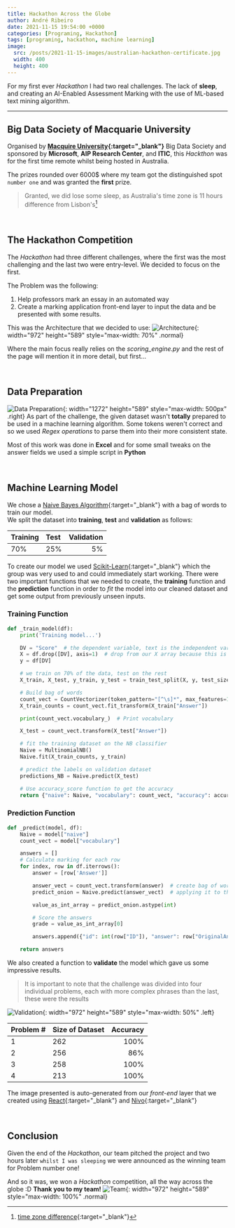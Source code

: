 ```yaml
---
title: Hackathon Across the Globe
author: André Ribeiro
date: 2021-11-15 19:54:00 +0000
categories: [Programing, Hackathon]
tags: [programing, hackathon, machine learning]
image:
  src: /posts/2021-11-15-images/australian-hackathon-certificate.jpg
  width: 400
  height: 400
---
```


For my first ever *Hackathon* I had two real challenges. The lack of **sleep**, and creating an AI-Enabled Assessment Marking with the use of ML-based text mining algorithm.

***

## Big Data Society of Macquarie University

Organised by **[Macquire University][macquire ranking]{:target="_blank"}** Big Data Society and sponsored by **Microsoft**, **AIP Research Center**, and **ITIC**, this *Hackthon* was for the first time remote whilst being hosted in Australia.

The prizes rounded over 6000$ where my team got the distinguished spot `number one` and was granted the **first** prize.

> Granted, we did lose some sleep, as Australia's time zone is 11 hours difference from Lisbon's[^timezone]

<br>

## The Hackathon Competition

The *Hackathon* had three different challenges, where the first was the most challenging and the last two were entry-level.
We decided to focus on the first.

The Problem was the following: 
1. Help professors mark an essay in an automated way
2. Create a marking application front-end layer to input the data and be presented with some results.

This was the Architecture that we decided to use:
![Architecture](/posts/2021-11-15-images/australian-hackathon-architecture.png){: width="972" height="589" style="max-width: 70%" .normal}

Where the main focus really relies on the *scoring_engine.py* and the rest of the page will mention it in more detail, but first...

<br>

## Data Preparation
  ![Data Preparation](/posts/2021-11-15-images/australian-hackathon-data-preparation.png){: width="1272" height="589" style="max-width: 500px" .right}
  As part of the challenge, the given dataset wasn't **totally** prepared to be used in a machine learning algorithm. Some tokens weren't correct and so we used *Regex operations* to parse them into their more consistent state.

  Most of this work was done in **Excel** and for some small tweaks on the answer fields we used a simple script in **Python**
  
<br>

## Machine Learning Model
We chose a [Naive Bayes Algorithm][naive bayes algorithm]{:target="_blank"} with a bag of words to train our model. 
<br>We split the dataset into **training**, **test** and **validation** as follows:

| Training                     | Test             | Validation|
|:-----------------------------|:-----------------|--------:|
| 70%                          | 25%              | 5%      |

To create our model we used [Scikit-Learn][scikit learn]{:target="_blank"} which the group was very used to and could immediately start working. 
There were two important functions that we needed to create, the **training** function and the **prediction** function in order to *fit* the model into our cleaned dataset and get some output from previously unseen inputs.

### Training Function
```python
def _train_model(df):
    print('Training model...')

    DV = "Score"  # the dependent variable, text is the independent variable here
    X = df.drop([DV], axis=1)  # drop from our X array because this is the text data that gets trained
    y = df[DV]

    # we train on 70% of the data, test on the rest
    X_train, X_test, y_train, y_test = train_test_split(X, y, test_size=0.30)

    # Build bag of words
    count_vect = CountVectorizer(token_pattern="[^\s]*", max_features=100)
    X_train_counts = count_vect.fit_transform(X_train["Answer"])

    print(count_vect.vocabulary_)  # Print vocabulary

    X_test = count_vect.transform(X_test["Answer"])

    # fit the training dataset on the NB classifier
    Naive = MultinomialNB()
    Naive.fit(X_train_counts, y_train)

    # predict the labels on validation dataset
    predictions_NB = Naive.predict(X_test)

    # Use accuracy_score function to get the accuracy
    return {"naive": Naive, "vocabulary": count_vect, "accuracy": accuracy_score(predictions_NB, y_test) * 100}
```

### Prediction Function
```python
def _predict(model, df):
    Naive = model["naive"]
    count_vect = model["vocabulary"]

    answers = []
    # Calculate marking for each row
    for index, row in df.iterrows():
        answer = [row['Answer']]

        answer_vect = count_vect.transform(answer)  # create bag of words
        predict_onion = Naive.predict(answer_vect)  # applying it to the trained model

        value_as_int_array = predict_onion.astype(int)

        # Score the answers
        grade = value_as_int_array[0]

        answers.append({"id": int(row["ID"]), "answer": row["OriginalAnswer"], "grade": int(grade)})

    return answers
```

We also created a function to **validate** the model which gave us some impressive results.
> It is important to note that the challenge was divided into four individual problems, each with more complex phrases than the last,
> these were the results

![Validation](/posts/2021-11-15-images/australian-hackathon-validation.png){: width="972" height="589" style="max-width: 50%" .left}

| Problem #                     | Size of Dataset            | Accuracy|
|:-----------------------------|:-----------------|--------:|
| 1                         | 262             | 100%      |
| 2                         | 256             | 86%      |
| 3                         | 258             | 100%      |
| 4                         | 213             | 100%      |

The image presented is auto-generated from our *front-end* layer that we created using [React][react]{:target="_blank"} and [Nivo][nivo]{:target="_blank"}

<br>

## Conclusion

Given the end of the *Hackathon*, our team pitched the project and two hours later `whilst I was sleeping` we were announced as the winning team for Problem number one!

And so it was, we won a *Hackathon* competition, all the way across the globe :D **Thank you to my team!**
![Team](/posts/2021-11-15-images/australian-hackathon-team.png){: width="972" height="589" style="max-width: 100%" .normal}

[naive bayes algorithm]: https://www.analyticsvidhya.com/blog/2017/09/naive-bayes-explained/
[macquire ranking]: https://www.mastersportal.com/rankings-reviews/11164/macquarie-university.html
[time zone difference]: https://24timezones.com/difference/lisbon/sydney
[scikit learn]: https://scikit-learn.org/stable/
[react]: https://reactjs.org/
[nivo]: https://nivo.rocks/
[^timezone]: [time zone difference]{:target="_blank"}